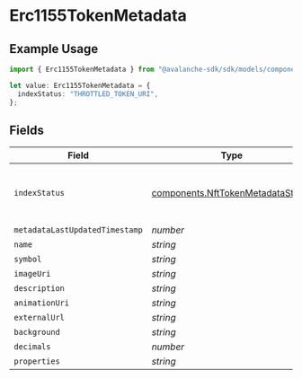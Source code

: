 # Erc1155TokenMetadata

## Example Usage

```typescript
import { Erc1155TokenMetadata } from "@avalanche-sdk/sdk/models/components";

let value: Erc1155TokenMetadata = {
  indexStatus: "THROTTLED_TOKEN_URI",
};
```

## Fields

| Field                                                                                  | Type                                                                                   | Required                                                                               | Description                                                                            |
| -------------------------------------------------------------------------------------- | -------------------------------------------------------------------------------------- | -------------------------------------------------------------------------------------- | -------------------------------------------------------------------------------------- |
| `indexStatus`                                                                          | [components.NftTokenMetadataStatus](../../models/components/nfttokenmetadatastatus.md) | :heavy_check_mark:                                                                     | The metadata indexing status of the nft.                                               |
| `metadataLastUpdatedTimestamp`                                                         | *number*                                                                               | :heavy_minus_sign:                                                                     | N/A                                                                                    |
| `name`                                                                                 | *string*                                                                               | :heavy_minus_sign:                                                                     | N/A                                                                                    |
| `symbol`                                                                               | *string*                                                                               | :heavy_minus_sign:                                                                     | N/A                                                                                    |
| `imageUri`                                                                             | *string*                                                                               | :heavy_minus_sign:                                                                     | N/A                                                                                    |
| `description`                                                                          | *string*                                                                               | :heavy_minus_sign:                                                                     | N/A                                                                                    |
| `animationUri`                                                                         | *string*                                                                               | :heavy_minus_sign:                                                                     | N/A                                                                                    |
| `externalUrl`                                                                          | *string*                                                                               | :heavy_minus_sign:                                                                     | N/A                                                                                    |
| `background`                                                                           | *string*                                                                               | :heavy_minus_sign:                                                                     | N/A                                                                                    |
| `decimals`                                                                             | *number*                                                                               | :heavy_minus_sign:                                                                     | N/A                                                                                    |
| `properties`                                                                           | *string*                                                                               | :heavy_minus_sign:                                                                     | N/A                                                                                    |